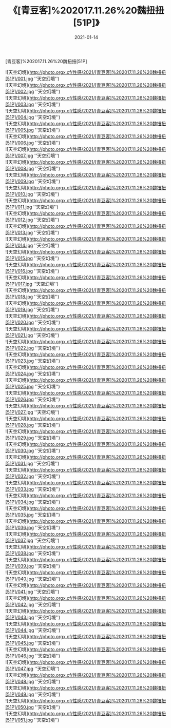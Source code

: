 ﻿---
layout: post
title: 《[青豆客]%202017.11.26%20魏扭扭[51P]》
date: 2021-01-14
img: http://photo.orgx.cf/性感/2021/[青豆客]%202017.11.26%20魏扭扭[51P]/000.jpg
tags: [美女,性感,泳衣]
---

[青豆客]%202017.11.26%20魏扭扭[51P]



![天空幻境](http://photo.orgx.cf/性感/2021/[青豆客]%202017.11.26%20魏扭扭[51P]/001.jpg ''天空幻境'')<br>
![天空幻境](http://photo.orgx.cf/性感/2021/[青豆客]%202017.11.26%20魏扭扭[51P]/002.jpg ''天空幻境'')<br>
![天空幻境](http://photo.orgx.cf/性感/2021/[青豆客]%202017.11.26%20魏扭扭[51P]/003.jpg ''天空幻境'')<br>
![天空幻境](http://photo.orgx.cf/性感/2021/[青豆客]%202017.11.26%20魏扭扭[51P]/004.jpg ''天空幻境'')<br>
![天空幻境](http://photo.orgx.cf/性感/2021/[青豆客]%202017.11.26%20魏扭扭[51P]/005.jpg ''天空幻境'')<br>
![天空幻境](http://photo.orgx.cf/性感/2021/[青豆客]%202017.11.26%20魏扭扭[51P]/006.jpg ''天空幻境'')<br>
![天空幻境](http://photo.orgx.cf/性感/2021/[青豆客]%202017.11.26%20魏扭扭[51P]/007.jpg ''天空幻境'')<br>
![天空幻境](http://photo.orgx.cf/性感/2021/[青豆客]%202017.11.26%20魏扭扭[51P]/008.jpg ''天空幻境'')<br>
![天空幻境](http://photo.orgx.cf/性感/2021/[青豆客]%202017.11.26%20魏扭扭[51P]/009.jpg ''天空幻境'')<br>
![天空幻境](http://photo.orgx.cf/性感/2021/[青豆客]%202017.11.26%20魏扭扭[51P]/010.jpg ''天空幻境'')<br>
![天空幻境](http://photo.orgx.cf/性感/2021/[青豆客]%202017.11.26%20魏扭扭[51P]/011.jpg ''天空幻境'')<br>
![天空幻境](http://photo.orgx.cf/性感/2021/[青豆客]%202017.11.26%20魏扭扭[51P]/012.jpg ''天空幻境'')<br>
![天空幻境](http://photo.orgx.cf/性感/2021/[青豆客]%202017.11.26%20魏扭扭[51P]/013.jpg ''天空幻境'')<br>
![天空幻境](http://photo.orgx.cf/性感/2021/[青豆客]%202017.11.26%20魏扭扭[51P]/014.jpg ''天空幻境'')<br>
![天空幻境](http://photo.orgx.cf/性感/2021/[青豆客]%202017.11.26%20魏扭扭[51P]/015.jpg ''天空幻境'')<br>
![天空幻境](http://photo.orgx.cf/性感/2021/[青豆客]%202017.11.26%20魏扭扭[51P]/016.jpg ''天空幻境'')<br>
![天空幻境](http://photo.orgx.cf/性感/2021/[青豆客]%202017.11.26%20魏扭扭[51P]/017.jpg ''天空幻境'')<br>
![天空幻境](http://photo.orgx.cf/性感/2021/[青豆客]%202017.11.26%20魏扭扭[51P]/018.jpg ''天空幻境'')<br>
![天空幻境](http://photo.orgx.cf/性感/2021/[青豆客]%202017.11.26%20魏扭扭[51P]/019.jpg ''天空幻境'')<br>
![天空幻境](http://photo.orgx.cf/性感/2021/[青豆客]%202017.11.26%20魏扭扭[51P]/020.jpg ''天空幻境'')<br>
![天空幻境](http://photo.orgx.cf/性感/2021/[青豆客]%202017.11.26%20魏扭扭[51P]/021.jpg ''天空幻境'')<br>
![天空幻境](http://photo.orgx.cf/性感/2021/[青豆客]%202017.11.26%20魏扭扭[51P]/022.jpg ''天空幻境'')<br>
![天空幻境](http://photo.orgx.cf/性感/2021/[青豆客]%202017.11.26%20魏扭扭[51P]/023.jpg ''天空幻境'')<br>
![天空幻境](http://photo.orgx.cf/性感/2021/[青豆客]%202017.11.26%20魏扭扭[51P]/024.jpg ''天空幻境'')<br>
![天空幻境](http://photo.orgx.cf/性感/2021/[青豆客]%202017.11.26%20魏扭扭[51P]/025.jpg ''天空幻境'')<br>
![天空幻境](http://photo.orgx.cf/性感/2021/[青豆客]%202017.11.26%20魏扭扭[51P]/026.jpg ''天空幻境'')<br>
![天空幻境](http://photo.orgx.cf/性感/2021/[青豆客]%202017.11.26%20魏扭扭[51P]/027.jpg ''天空幻境'')<br>
![天空幻境](http://photo.orgx.cf/性感/2021/[青豆客]%202017.11.26%20魏扭扭[51P]/028.jpg ''天空幻境'')<br>
![天空幻境](http://photo.orgx.cf/性感/2021/[青豆客]%202017.11.26%20魏扭扭[51P]/029.jpg ''天空幻境'')<br>
![天空幻境](http://photo.orgx.cf/性感/2021/[青豆客]%202017.11.26%20魏扭扭[51P]/030.jpg ''天空幻境'')<br>
![天空幻境](http://photo.orgx.cf/性感/2021/[青豆客]%202017.11.26%20魏扭扭[51P]/031.jpg ''天空幻境'')<br>
![天空幻境](http://photo.orgx.cf/性感/2021/[青豆客]%202017.11.26%20魏扭扭[51P]/032.jpg ''天空幻境'')<br>
![天空幻境](http://photo.orgx.cf/性感/2021/[青豆客]%202017.11.26%20魏扭扭[51P]/033.jpg ''天空幻境'')<br>
![天空幻境](http://photo.orgx.cf/性感/2021/[青豆客]%202017.11.26%20魏扭扭[51P]/034.jpg ''天空幻境'')<br>
![天空幻境](http://photo.orgx.cf/性感/2021/[青豆客]%202017.11.26%20魏扭扭[51P]/035.jpg ''天空幻境'')<br>
![天空幻境](http://photo.orgx.cf/性感/2021/[青豆客]%202017.11.26%20魏扭扭[51P]/036.jpg ''天空幻境'')<br>
![天空幻境](http://photo.orgx.cf/性感/2021/[青豆客]%202017.11.26%20魏扭扭[51P]/037.jpg ''天空幻境'')<br>
![天空幻境](http://photo.orgx.cf/性感/2021/[青豆客]%202017.11.26%20魏扭扭[51P]/038.jpg ''天空幻境'')<br>
![天空幻境](http://photo.orgx.cf/性感/2021/[青豆客]%202017.11.26%20魏扭扭[51P]/039.jpg ''天空幻境'')<br>
![天空幻境](http://photo.orgx.cf/性感/2021/[青豆客]%202017.11.26%20魏扭扭[51P]/040.jpg ''天空幻境'')<br>
![天空幻境](http://photo.orgx.cf/性感/2021/[青豆客]%202017.11.26%20魏扭扭[51P]/041.jpg ''天空幻境'')<br>
![天空幻境](http://photo.orgx.cf/性感/2021/[青豆客]%202017.11.26%20魏扭扭[51P]/042.jpg ''天空幻境'')<br>
![天空幻境](http://photo.orgx.cf/性感/2021/[青豆客]%202017.11.26%20魏扭扭[51P]/043.jpg ''天空幻境'')<br>
![天空幻境](http://photo.orgx.cf/性感/2021/[青豆客]%202017.11.26%20魏扭扭[51P]/044.jpg ''天空幻境'')<br>
![天空幻境](http://photo.orgx.cf/性感/2021/[青豆客]%202017.11.26%20魏扭扭[51P]/045.jpg ''天空幻境'')<br>
![天空幻境](http://photo.orgx.cf/性感/2021/[青豆客]%202017.11.26%20魏扭扭[51P]/046.jpg ''天空幻境'')<br>
![天空幻境](http://photo.orgx.cf/性感/2021/[青豆客]%202017.11.26%20魏扭扭[51P]/047.jpg ''天空幻境'')<br>
![天空幻境](http://photo.orgx.cf/性感/2021/[青豆客]%202017.11.26%20魏扭扭[51P]/048.jpg ''天空幻境'')<br>
![天空幻境](http://photo.orgx.cf/性感/2021/[青豆客]%202017.11.26%20魏扭扭[51P]/049.jpg ''天空幻境'')<br>
![天空幻境](http://photo.orgx.cf/性感/2021/[青豆客]%202017.11.26%20魏扭扭[51P]/050.jpg ''天空幻境'')<br>
![天空幻境](http://photo.orgx.cf/性感/2021/[青豆客]%202017.11.26%20魏扭扭[51P]/051.jpg ''天空幻境'')<br>